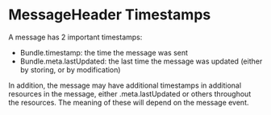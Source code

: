 # MessageHeader Timestamps

A message has 2 important timestamps:

- Bundle.timestamp: the time the message was sent
- Bundle.meta.lastUpdated: the last time the message was updated (either by storing, or by modification)

In addition, the message may have additional timestamps in additional resources in the message, either .meta.lastUpdated or others throughout the resources. The meaning of these will depend on the message event.

